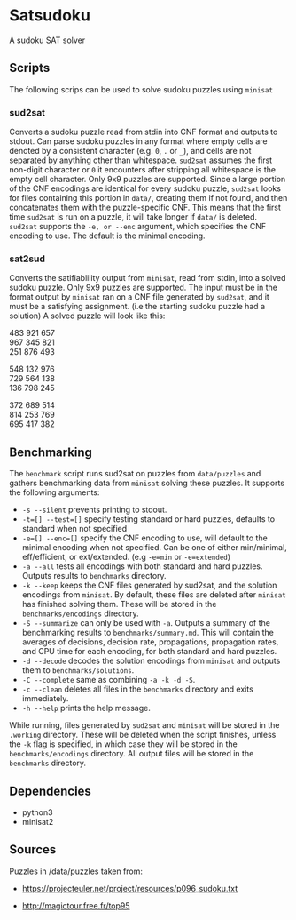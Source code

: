 # Satsudoku
A sudoku SAT solver

## Scripts
The following scrips can be used to solve sudoku puzzles using `minisat`
### sud2sat
Converts a sudoku puzzle read from stdin into CNF format and outputs to stdout.
Can parse sudoku puzzles in any format where empty cells are denoted by a consistent character (e.g. `0`, `.` or `_`), and cells are not separated by anything other than whitespace. `sud2sat` assumes the first non-digit character or `0` it encounters after stripping all whitespace is the empty cell character. Only 9x9 puzzles are supported. Since a large portion of the CNF encodings are identical for every sudoku puzzle, `sud2sat` looks for files containing this portion in `data/`, creating them if not found, and then concatenates them with the puzzle-specific CNF. This means that the first time `sud2sat` is run on a puzzle, it will take longer if `data/` is deleted.  
`sud2sat` supports the `-e, or --enc` argument, which specifies the CNF encoding to use. The default is the minimal encoding.

### sat2sud
Converts the satifiablility output from `minisat`, read from stdin, into a solved sudoku puzzle.
Only 9x9 puzzles are supported. The input must be in the format output by `minisat` ran on a CNF file generated by `sud2sat`, and it must be a satisfying assignment. (i.e the starting sudoku puzzle had a solution) A solved puzzle will look like this:  

483 921 657  
967 345 821   
251 876 493   

548 132 976  
729 564 138   
136 798 245   
 
372 689 514   
814 253 769   
695 417 382  


## Benchmarking
The `benchmark` script runs sud2sat on puzzles from `data/puzzles` and gathers benchmarking data from `minisat` solving these puzzles. It supports the following arguments:
-  `-s --silent` prevents printing to stdout.
- `-t=[] --test=[]` specify testing standard or hard puzzles, defaults to standard when not specified
- `-e=[] --enc=[]` specify the CNF encoding to use, will default to the minimal encoding when not specified. Can be one of either min/minimal, eff/efficient, or ext/extended. (e.g `-e=min` or `-e=extended`)
- `-a --all` tests all encodings with both standard and hard puzzles. Outputs results to `benchmarks` directory.
- `-k --keep` keeps the CNF files generated by sud2sat, and the solution encodings from `minisat`. By default, these files are deleted after `minisat` has finished solving them. These will be stored in the `benchmarks/encodings` directory.
- `-S --summarize` can only be used with `-a`. Outputs a summary of the benchmarking results to `benchmarks/summary.md`. This will contain the averages of decisions, decision rate, propagations, propagation rates, and CPU time for each encoding, for both standard and hard puzzles.
- `-d --decode` decodes the solution encodings from `minisat` and outputs them to `benchmarks/solutions`.
- `-C --complete` same as combining `-a -k -d -S`.
- `-c --clean` deletes all files in the `benchmarks` directory and exits immediately.
- `-h --help` prints the help message.

While running, files generated by `sud2sat` and `minisat` will be stored in the `.working` directory. These will be deleted when the script finishes, unless the `-k` flag is specified, in which case they will be stored in the `benchmarks/encodings` directory.
All output files will be stored in the `benchmarks` directory.

## Dependencies
- python3
- minisat2

## Sources
Puzzles in /data/puzzles taken from:

- https://projecteuler.net/project/resources/p096_sudoku.txt

- http://magictour.free.fr/top95
